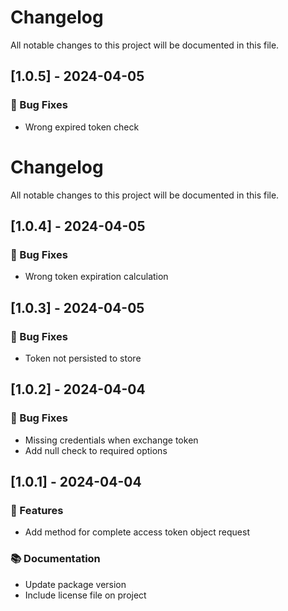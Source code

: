 # Changelog

All notable changes to this project will be documented in this file.

## [1.0.5] - 2024-04-05

### 🐛 Bug Fixes

- Wrong expired token check

# Changelog

All notable changes to this project will be documented in this file.

## [1.0.4] - 2024-04-05

### 🐛 Bug Fixes

- Wrong token expiration calculation

## [1.0.3] - 2024-04-05

### 🐛 Bug Fixes

- Token not persisted to store

## [1.0.2] - 2024-04-04

### 🐛 Bug Fixes

- Missing credentials when exchange token
- Add null check to required options

## [1.0.1] - 2024-04-04

### 🚀 Features

- Add method for complete access token object request

### 📚 Documentation

- Update package version
- Include license file on project

